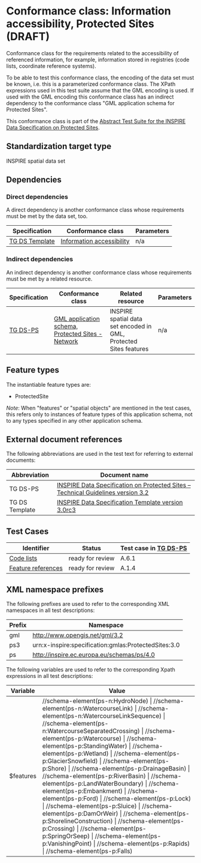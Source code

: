 # Conformance class: Information accessibility, Protected Sites (DRAFT)

Conformance class for the requirements related to the accessibility of referenced information, for example, information stored in registries (code lists, coordinate reference systems).

To be able to test this conformance class, the encoding of the data set must be known, i.e. this is a parameterized conformance class. The XPath expressions used in this test suite assume that the GML encoding is used. If used with the GML encoding this conformance class has an indirect dependency to the conformance class "GML application schema for Protected Sites".

This conformance class is part of the [Abstract Test Suite for the INSPIRE Data Specification on Protected Sites](http://inspire.ec.europa.eu/id/ats/data-ps/3.2).

## Standardization target type

INSPIRE spatial data set

## Dependencies

### Direct dependencies

A direct dependency is another conformance class whose requirements must be met by the data set, too.

| Specification | Conformance class | Parameters | 
| ------------- | ----------------- | ---------- |
| [TG DS Template](http://inspire.ec.europa.eu/id/ats/data-ps/3.2/ps-ia/README#ref_TG_DS_tmpl) | [Information accessibility](http://inspire.ec.europa.eu/id/ats/data/3.0rc3/information-accessibility) | n/a |

### Indirect dependencies

An indirect dependency is another conformance class whose requirements must be met by a related resource.

| Specification | Conformance class | Related resource | Parameters |
| ------------- | ----------------- | ---------------- | ---------- |
| [TG DS-PS](http://inspire.ec.europa.eu/id/ats/data-ps/3.2/ps-ia/README#ref_TG_DS_PS) | [GML application schema, Protected Sites - Network](http://inspire.ec.europa.eu/id/ats/data-ps/3.2/ps-gml) | INSPIRE spatial data set encoded in GML, Protected Sites features | n/a |
 
## Feature types <a name="feature-types"></a>

The instantiable feature types are:

* ProtectedSite

*Note*: When "features" or "spatial objects" are mentioned in the test cases, this refers only to instances of feature types of this application schema, not to any types specified in any other application schema.

## External document references

The following abbreviations are used in the test text for referring to external documents:

Abbreviation                     | Document name
-------------------------------- | --------------------------------------------------
TG DS-PS <a name="ref_TG_DS_PS"></a>   | [INSPIRE Data Specification on Protected Sites – Technical Guidelines version 3.2](http://inspire.ec.europa.eu/documents/Data_Specifications/INSPIRE_DataSpecification_PS_v3.2.pdf)
TG DS Template <a name="ref_TG_DS_tmpl"></a>   | [INSPIRE Data Specification Template version 3.0rc3](http://inspire.jrc.ec.europa.eu/documents/Data_Specifications/INSPIRE_DataSpecification_Template_v3.0rc3.pdf)

## Test Cases

| Identifier                                                        | Status   | Test case in [TG DS-PS](#ref_TG_DS_PS)  |
| ----------------------------------------------------------------- | -------- | ------------ |
| [Code lists](http://inspire.ec.europa.eu/id/ats/data-ps/3.2/ps-ia/code-list)  | ready for review  | A.6.1 |
| [Feature references](http://inspire.ec.europa.eu/id/ats/data-ps/3.2/hy-ps/features)  | ready for review  | A.1.4 |

## XML namespace prefixes <a name="namespaces"></a>

The following prefixes are used to refer to the corresponding XML namespaces in all test descriptions:

Prefix         | Namespace
-------------- | -------------------------------------------------
gml            | http://www.opengis.net/gml/3.2
ps3            | urn:x-inspire:specification:gmlas:ProtectedSites:3.0
ps             | http://inspire.ec.europa.eu/schemas/ps/4.0

The following variables are used to refer to the corresponding Xpath expressions in all test descriptions:

Variable       | Value
-------------- | -------------------------------------------------
$features      |  //schema-element(ps-n:HydroNode) \| //schema-element(ps-n:WatercourseLink) \| //schema-element(ps-n:WatercourseLinkSequence) \| //schema-element(ps-n:WatercourseSeparatedCrossing) \| //schema-element(ps-p:Watercourse) \| //schema-element(ps-p:StandingWater) \| //schema-element(ps-p:Wetland) \| //schema-element(ps-p:GlacierSnowfield) \| //schema-element(ps-p:Shore) \| //schema-element(ps-p:DrainageBasin) \| //schema-element(ps-p:RiverBasin) \| //schema-element(ps-p:LandWaterBoundary) \| //schema-element(ps-p:Embankment) \| //schema-element(ps-p:Ford) \| //schema-element(ps-p:Lock) \| //schema-element(ps-p:Sluice) \| //schema-element(ps-p:DamOrWeir) \| //schema-element(ps-p:ShorelineConstruction) \| //schema-element(ps-p:Crossing) \| //schema-element(ps-p:SpringOrSeep) \| //schema-element(ps-p:VanishingPoint) \| //schema-element(ps-p:Rapids) \| //schema-element(ps-p:Falls)
